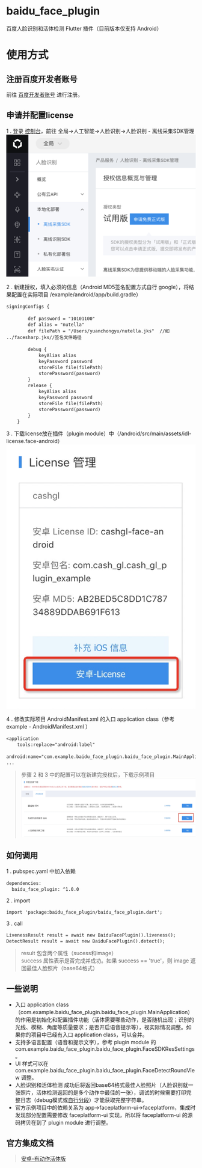 # baidu_face_plugin

百度人脸识别和活体检测 Flutter 插件（目前版本仅支持 Android）

# 使用方式
## 注册百度开发者账号
前往 [百度开发者账号](https://ai.baidu.com) 进行注册。

## 申请并配置license
1 . 登录 [控制台](https://console.bce.baidu.com/)，前往 全局->人工智能->人脸识别->人脸识别 - 离线采集SDK管理
![avatar](https://raw.githubusercontent.com/nnnggel/baidu_face_plugin/master/doc/license-apply.png)  

2 . 新建授权，填入必须的信息（Android MD5签名配置方式自行 google），将结果配置在实际项目 /example/android/app/build.gradle）  
```
signingConfigs {

        def password = "10101100"
        def alias = "nutella"
        def filePath = "/Users/yuanchongyu/nutella.jks"  //如  ../facesharp.jks//签名文件路径

        debug {
            keyAlias alias
            keyPassword password
            storeFile file(filePath)
            storePassword(password)
        }
        release {
            keyAlias alias
            keyPassword password
            storeFile file(filePath)
            storePassword(password)
        }
    }
```
3 . 下载license放在插件（plugin module）中（/android/src/main/assets/idl-license.face-android）
![avatar](https://raw.githubusercontent.com/nnnggel/baidu_face_plugin/master/doc/license-config.png)

4 . 修改实际项目 AndroidManifest.xml 的入口 application class（参考 example - AndroidManifest.xml ）
```
<application
    tools:replace="android:label"
    android:name="com.example.baidu_face_plugin.baidu_face_plugin.MainApplication"
...
```

> 步骤 2 和 3 中的配置可以在新建完授权后，下载示例项目  
> ![avatar](https://raw.githubusercontent.com/nnnggel/baidu_face_plugin/master/doc/license-demo.png)

## 如何调用
1 . pubspec.yaml 中加入依赖
```
dependencies:
  baidu_face_plugin: ^1.0.0
```

2 . import
```
import 'package:baidu_face_plugin/baidu_face_plugin.dart';
```

3 . call
```
LivenessResult result = await new BaiduFacePlugin().liveness();
DetectResult result = await new BaiduFacePlugin().detect();
```
> result 包含两个属性（sucess和image）  
> success 属性表示是否完成并成功。如果 success == 'true'，则 image 返回最佳人脸照片（base64格式）

## 一些说明
* 入口 application class（com.example.baidu_face_plugin.baidu_face_plugin.MainApplication）的作用是初始化和配置插件功能（活体需要哪些动作，是否随机出现；识别的光线、模糊、角度等质量要求；是否开启语音提示等），视实际情况调整。如果你的项目中已经有入口 application class，可以合并。
* 支持多语言配置（语音和提示文字），参考 plugin module 的 com.example.baidu_face_plugin.baidu_face_plugin.FaceSDKResSettings。
* UI 样式可以在 com.example.baidu_face_plugin.baidu_face_plugin.FaceDetectRoundView 调整。
* 人脸识别和活体检测 成功后将返回base64格式最佳人脸照片（人脸识别就一张照片，活体检测返回的是多个动作中最佳的一张），调试的时候需要打印完整日志（debug模式或[自行分段](https://stackoverflow.com/questions/49138971/logging-large-strings-from-flutter)）才能获取完整字符串。
* 官方示例项目中的依赖关系为 app->faceplatform-ui->faceplatform，集成时发现部分配置需要修改 faceplatform-ui 实现，所以将 faceplatform-ui 的源码拷贝在到了 plugin module 进行调整。

## 官方集成文档
> [安卓-有动作活体版](https://ai.baidu.com/ai-doc/FACE/Mk37c1pue)
